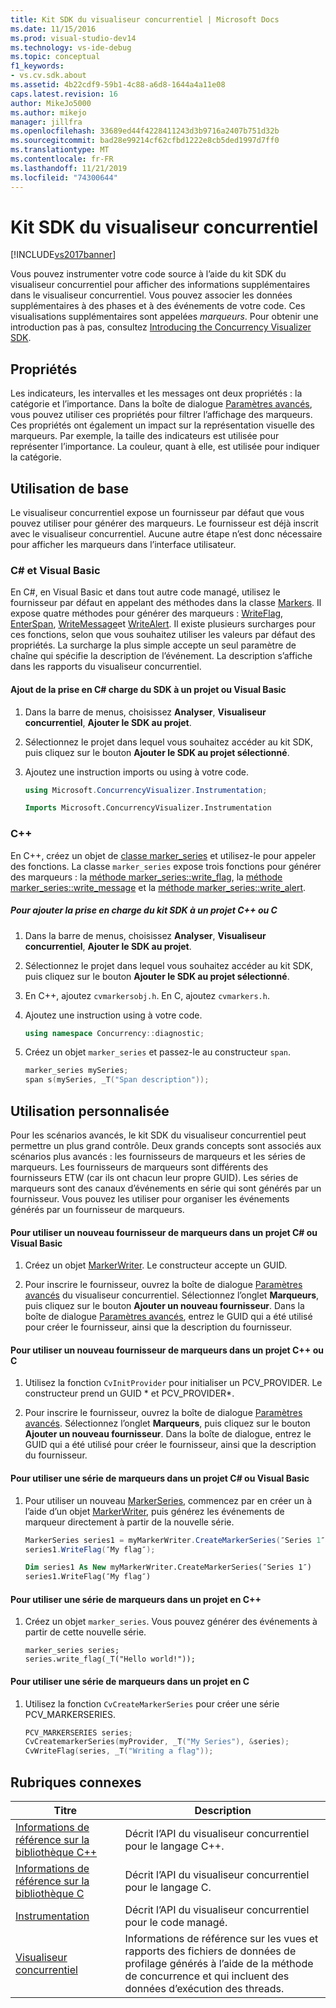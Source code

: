 ```yaml
---
title: Kit SDK du visualiseur concurrentiel | Microsoft Docs
ms.date: 11/15/2016
ms.prod: visual-studio-dev14
ms.technology: vs-ide-debug
ms.topic: conceptual
f1_keywords:
- vs.cv.sdk.about
ms.assetid: 4b22cdf9-59b1-4c88-a6d8-1644a4a11e08
caps.latest.revision: 16
author: MikeJo5000
ms.author: mikejo
manager: jillfra
ms.openlocfilehash: 33689ed44f4228411243d3b9716a2407b751d32b
ms.sourcegitcommit: bad28e99214cf62cfbd1222e8cb5ded1997d7ff0
ms.translationtype: MT
ms.contentlocale: fr-FR
ms.lasthandoff: 11/21/2019
ms.locfileid: "74300644"
---
```

# <a name="concurrency-visualizer-sdk"></a>Kit SDK du visualiseur concurrentiel
[!INCLUDE[vs2017banner](../includes/vs2017banner.md)]

Vous pouvez instrumenter votre code source à l’aide du kit SDK du visualiseur concurrentiel pour afficher des informations supplémentaires dans le visualiseur concurrentiel. Vous pouvez associer les données supplémentaires à des phases et à des événements de votre code. Ces visualisations supplémentaires sont appelées *marqueurs*.  Pour obtenir une introduction pas à pas, consultez [Introducing the Concurrency Visualizer SDK](https://go.microsoft.com/fwlink/?LinkId=235405).

## <a name="properties"></a>Propriétés
 Les indicateurs, les intervalles et les messages ont deux propriétés : la catégorie et l’importance. Dans la boîte de dialogue [Paramètres avancés](../profiling/advanced-settings-dialog-box-concurrency-visualizer.md), vous pouvez utiliser ces propriétés pour filtrer l’affichage des marqueurs. Ces propriétés ont également un impact sur la représentation visuelle des marqueurs. Par exemple, la taille des indicateurs est utilisée pour représenter l’importance. La couleur, quant à elle, est utilisée pour indiquer la catégorie.

## <a name="basic-usage"></a>Utilisation de base
 Le visualiseur concurrentiel expose un fournisseur par défaut que vous pouvez utiliser pour générer des marqueurs. Le fournisseur est déjà inscrit avec le visualiseur concurrentiel. Aucune autre étape n’est donc nécessaire pour afficher les marqueurs dans l’interface utilisateur.

### <a name="c-and-visual-basic"></a>C# et Visual Basic

En C#, en Visual Basic et dans tout autre code managé, utilisez le fournisseur par défaut en appelant des méthodes dans la classe [Markers](/previous-versions/hh694099(v=vs.140)). Il expose quatre méthodes pour générer des marqueurs : [WriteFlag](/previous-versions/hh694185(v=vs.140)), [EnterSpan](/previous-versions/hh694205(v=vs.140)), [WriteMessage](/previous-versions/hh694161(v=vs.140))et [WriteAlert](/previous-versions/hh694180(v=vs.140)). Il existe plusieurs surcharges pour ces fonctions, selon que vous souhaitez utiliser les valeurs par défaut des propriétés.  La surcharge la plus simple accepte un seul paramètre de chaîne qui spécifie la description de l’événement. La description s’affiche dans les rapports du visualiseur concurrentiel.

#### <a name="add-sdk-support-to-a-c-or-visual-basic-project"></a>Ajout de la prise en C# charge du SDK à un projet ou Visual Basic

1. Dans la barre de menus, choisissez **Analyser**, **Visualiseur concurrentiel**, **Ajouter le SDK au projet**.

2. Sélectionnez le projet dans lequel vous souhaitez accéder au kit SDK, puis cliquez sur le bouton **Ajouter le SDK au projet sélectionné**.

3. Ajoutez une instruction imports ou using à votre code.

    ```csharp
    using Microsoft.ConcurrencyVisualizer.Instrumentation;
    ```

    ```vb
    Imports Microsoft.ConcurrencyVisualizer.Instrumentation
    ```

### <a name="c"></a>C++
 En C++, créez un objet de [classe marker_series](../profiling/marker-series-class.md) et utilisez-le pour appeler des fonctions.  La classe `marker_series` expose trois fonctions pour générer des marqueurs : la [méthode marker_series::write_flag](../profiling/marker-series-write-flag-method.md), la [méthode marker_series::write_message](../profiling/marker-series-write-message-method.md) et la [méthode marker_series::write_alert](../profiling/marker-series-write-alert-method.md).

##### <a name="to-add-sdk-support-to-a-c-or-c-project"></a>Pour ajouter la prise en charge du kit SDK à un projet C++ ou C

1. Dans la barre de menus, choisissez **Analyser**, **Visualiseur concurrentiel**, **Ajouter le SDK au projet**.

2. Sélectionnez le projet dans lequel vous souhaitez accéder au kit SDK, puis cliquez sur le bouton **Ajouter le SDK au projet sélectionné**.

3. En C++, ajoutez `cvmarkersobj.h`. En C, ajoutez `cvmarkers.h`.

4. Ajoutez une instruction using à votre code.

    ```cpp
    using namespace Concurrency::diagnostic;
    ```

5. Créez un objet `marker_series` et passez-le au constructeur `span`.

    ```cpp
    marker_series mySeries;
    span s(mySeries, _T("Span description"));
    ```

## <a name="custom-usage"></a>Utilisation personnalisée
 Pour les scénarios avancés, le kit SDK du visualiseur concurrentiel peut permettre un plus grand contrôle. Deux grands concepts sont associés aux scénarios plus avancés : les fournisseurs de marqueurs et les séries de marqueurs. Les fournisseurs de marqueurs sont différents des fournisseurs ETW (car ils ont chacun leur propre GUID). Les séries de marqueurs sont des canaux d’événements en série qui sont générés par un fournisseur. Vous pouvez les utiliser pour organiser les événements générés par un fournisseur de marqueurs.

#### <a name="to-use-a-new-marker-provider-in-a-c-or-visual-basic-project"></a>Pour utiliser un nouveau fournisseur de marqueurs dans un projet C# ou Visual Basic

1. Créez un objet [MarkerWriter](/previous-versions/hh694138(v=vs.140)). Le constructeur accepte un GUID.

2. Pour inscrire le fournisseur, ouvrez la boîte de dialogue [Paramètres avancés](../profiling/advanced-settings-dialog-box-concurrency-visualizer.md) du visualiseur concurrentiel.  Sélectionnez l’onglet **Marqueurs**, puis cliquez sur le bouton **Ajouter un nouveau fournisseur**. Dans la boîte de dialogue [Paramètres avancés](../profiling/advanced-settings-dialog-box-concurrency-visualizer.md), entrez le GUID qui a été utilisé pour créer le fournisseur, ainsi que la description du fournisseur.

#### <a name="to-use-a-new-marker-provider-in-a-c-or-c-project"></a>Pour utiliser un nouveau fournisseur de marqueurs dans un projet C++ ou C

1. Utilisez la fonction `CvInitProvider` pour initialiser un PCV_PROVIDER. Le constructeur prend un GUID * et PCV_PROVIDER\*.

2. Pour inscrire le fournisseur, ouvrez la boîte de dialogue [Paramètres avancés](../profiling/advanced-settings-dialog-box-concurrency-visualizer.md). Sélectionnez l’onglet **Marqueurs**, puis cliquez sur le bouton **Ajouter un nouveau fournisseur**. Dans la boîte de dialogue, entrez le GUID qui a été utilisé pour créer le fournisseur, ainsi que la description du fournisseur.

#### <a name="to-use-a-marker-series-in-a-c-or-visual-basic-project"></a>Pour utiliser une série de marqueurs dans un projet C# ou Visual Basic

1. Pour utiliser un nouveau [MarkerSeries](/previous-versions/hh694127(v=vs.140)), commencez par en créer un à l’aide d’un objet [MarkerWriter](/previous-versions/hh694138(v=vs.140)), puis générez les événements de marqueur directement à partir de la nouvelle série.

    ```csharp
    MarkerSeries series1 = myMarkerWriter.CreateMarkerSeries(″Series 1″);
    series1.WriteFlag(″My flag″);
    ```

    ```vb
    Dim series1 As New myMarkerWriter.CreateMarkerSeries(″Series 1″)
    series1.WriteFlag(″My flag″)
    ```

#### <a name="to-use-a-marker-series-in-a-c-project"></a>Pour utiliser une série de marqueurs dans un projet en C++

1. Créez un objet `marker_series`.  Vous pouvez générer des événements à partir de cette nouvelle série.

    ```scr
    marker_series series;
    series.write_flag(_T("Hello world!"));
    ```

#### <a name="to-use-a-marker-series-in-a-c-project"></a>Pour utiliser une série de marqueurs dans un projet en C

1. Utilisez la fonction `CvCreateMarkerSeries` pour créer une série PCV_MARKERSERIES.

    ```cpp
    PCV_MARKERSERIES series;
    CvCreatemarkerSeries(myProvider, _T("My Series"), &series);
    CvWriteFlag(series, _T("Writing a flag"));
    ```

## <a name="related-topics"></a>Rubriques connexes

|Titre|Description|
|-----------|-----------------|
|[Informations de référence sur la bibliothèque C++](../profiling/cpp-library-reference.md)|Décrit l’API du visualiseur concurrentiel pour le langage C++.|
|[Informations de référence sur la bibliothèque C](../profiling/c-library-reference.md)|Décrit l’API du visualiseur concurrentiel pour le langage C.|
|[Instrumentation](/previous-versions/hh694104(v=vs.140))|Décrit l’API du visualiseur concurrentiel pour le code managé.|
|[Visualiseur concurrentiel](../profiling/concurrency-visualizer.md)|Informations de référence sur les vues et rapports des fichiers de données de profilage générés à l’aide de la méthode de concurrence et qui incluent des données d’exécution des threads.|
